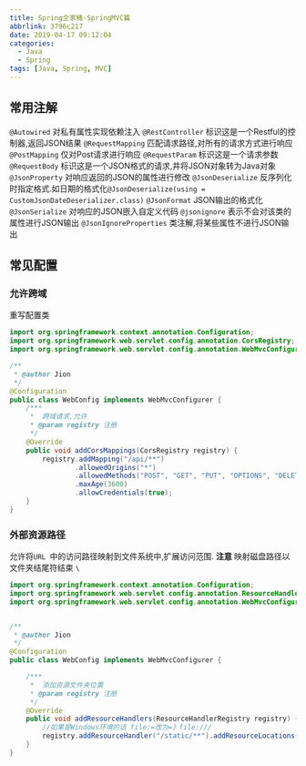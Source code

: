```yaml
---
title: Spring全家桶-SpringMVC篇
abbrlink: 3796c217
date: 2019-04-17 09:12:04
categories:
  - Java
  - Spring
tags: [Java, Spring, MVC]
---
```


## 常用注解
`@Autowired`        对私有属性实现依赖注入
`@RestController`   标识这是一个Restful的控制器,返回JSON结果
`@RequestMapping`   匹配请求路径,对所有的请求方式进行响应
`@PostMapping`      仅对Post请求进行响应
`@RequestParam`     标识这是一个请求参数
`@RequestBody`      标识这是一个JSON格式的请求,并将JSON对象转为Java对象
`@JsonProperty`     对响应返回的JSON的属性进行修改
`@JsonDeserialize`  反序列化时指定格式.如日期的格式化`@JsonDeserialize(using = CustomJsonDateDeserializer.class)`
`@JsonFormat`       JSON输出的格式化
`@JsonSerialize`    对响应的JSON嵌入自定义代码
`@jsonignore`       表示不会对该类的属性进行JSON输出
`@JsonIgnoreProperties` 类注解,将某些属性不进行JSON输出

## 常见配置

### 允许跨域

重写配置类

```java
import org.springframework.context.annotation.Configuration;
import org.springframework.web.servlet.config.annotation.CorsRegistry;
import org.springframework.web.servlet.config.annotation.WebMvcConfigurer;

/**
 * @author Jion
 */
@Configuration
public class WebConfig implements WebMvcConfigurer {
    /***
     *  跨域请求,允许
     * @param registry 注册
     */
    @Override
    public void addCorsMappings(CorsRegistry registry) {
        registry.addMapping("/api/**")
                .allowedOrigins("*")
                .allowedMethods("POST", "GET", "PUT", "OPTIONS", "DELETE")
                .maxAge(3600)
                .allowCredentials(true);
    }
}
```

### 外部资源路径

允许将`URL `中的访问路径映射到文件系统中,扩展访问范围. 
**注意** 映射磁盘路径以文件夹结尾符结束 `\`

```java
import org.springframework.context.annotation.Configuration;
import org.springframework.web.servlet.config.annotation.ResourceHandlerRegistry;
import org.springframework.web.servlet.config.annotation.WebMvcConfigurer;


/**
 * @author Jion
 */
@Configuration
public class WebConfig implements WebMvcConfigurer {

    /***
     *  添加资源文件夹位置
     * @param registry 注册
     */
    @Override
    public void addResourceHandlers(ResourceHandlerRegistry registry) {
        //如果是Windows环境的话 file:=改为=》file:///
        registry.addResourceHandler("/static/**").addResourceLocations("file:" + "S://" + File.separatorChar);
    }
}
```

